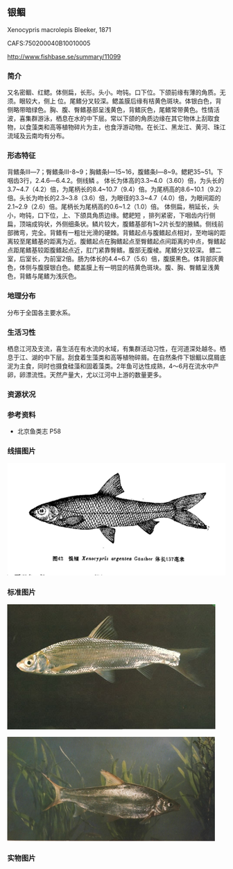 ## 银鲴

Xenocypris macrolepis  Bleeker, 1871

CAFS:750200040B10010005

<http://www.fishbase.se/summary/11099>

### 简介

又名密鲴、红鳃。体侧扁，长形。头小。吻钝。口下位。下颌前缘有薄的角质。无须。眼较大，侧上
位。尾鳍分叉较深。鳃盖膜后缘有桔黄色斑块。体银白色，背侧略带暗绿色。胸、腹、臀鳍基部呈浅黄色，背鳍灰色，尾鳍常带黄色。性情活波，喜集群游泳，栖息在水的中下层。常以下颌的角质边缘在其它物体上刮取食物，以食藻类和高等植物碎片为主，也食浮游动物。在长江、黑龙江、黄河、珠江流域及云南均有分布。

### 形态特征

背鳍条III―7；臀鳍条III-8~9；胸鳍条I―15~16，腹鳍条I―8~9。鳃耙35~51。下咽齿3行，2.4.6―6.4.2。侧线鳞 。 体长为体高的3.3~4.0（3.60）倍，为头长的3.7~4.7（4.2）倍，为尾柄长的8.4~10.7（9.4）倍。为尾柄高的8.6~10.1（9.2）倍。头长为吻长的2.3~3.8（3.6）倍，为眼径的3.3~4.7（4.0）倍，为眼间距的2.1~2.9（2.6）倍。尾柄长为尾柄高的0.6~1.2（1.0）倍。 体侧扁，稍延长，头小，吻钝，口下位，上、下颌具角质边缘。鳃耙短 ，排列紧密，下咽齿内行侧扁，顶端成钩状，外侧细条状。鳞片较大，腹鳍基部有1~2片长型的腋鳞。侧线前部微弯，完全。背鳍有一粗壮光滑的硬棘。背鳍起点与腹鳍起点相对，至吻端的距离较至尾鳍基的距离为近。腹鳍起点在胸鳍起点至臀鳍起点间距离的中点，臀鳍起点距尾鳍基较距腹鳍起点近，肛门紧靠臀鳍。腹部无腹棱。尾鳍分叉较深。 鳔二室，后室长，为前室2倍。肠为体长的4.4~6.7（5.6）倍，腹膜黑色。体背部灰黄色，体侧与腹膜银白色。鳃盖膜上有一明显的桔黄色斑块。腹、胸、臀鳍呈浅黄色，背鳍与尾鳍为浅灰色。

### 地理分布

分布于全国各主要水系。

### 生活习性

栖息江河及支流，喜生活在有水流的水域，有集群活动习性，在河道深处越冬。栖息于江、湖的中下层。刮食着生藻类和高等植物碎屑。在自然条件下银鲴以腐屑底泥为主食，同时也摄食硅藻和固着藻类。2年鱼可达性成熟，4～6月在流水中产卵，卵漂流性。天然产量大，尤以江河中上游的数量更多。

### 资源状况

### 参考资料

- 北京鱼类志 P58

### 线描图片

![图片](photos/银鲴.jpg)

### 标准图片

![图片](photos/银鲴A.jpg)

![图片](photos/银鲴B.jpg)

### 实物图片

